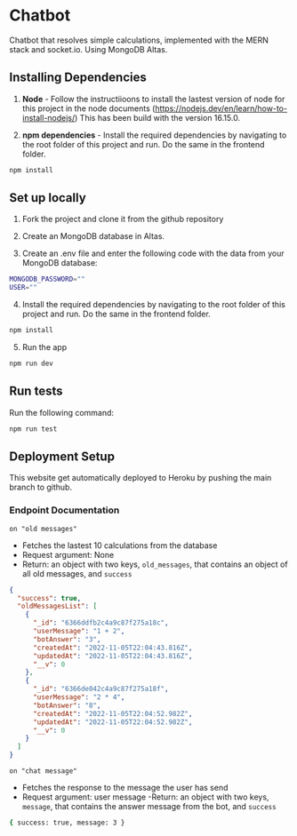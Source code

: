 # Chatbot

Chatbot that resolves simple calculations, implemented with the MERN stack and socket.io. Using MongoDB Altas.

## Installing Dependencies

1. **Node** - Follow the instructiioons to install the lastest version of node for this project in the node documents (https://nodejs.dev/en/learn/how-to-install-nodejs/)
   This has been build with the version 16.15.0.

2. **npm dependencies** - Install the required dependencies by navigating to the root folder of this project and run. Do the same in the frontend folder.

```bash
npm install
```

## Set up locally

1. Fork the project and clone it from the github repository

2. Create an MongoDB database in Altas.

3. Create an .env file and enter the following code with the data from your MongoDB database:

```bash
MONGODB_PASSWORD=""
USER=""
```

4. Install the required dependencies by navigating to the root folder of this project and run. Do the same in the frontend folder.

```bash
npm install
```

5. Run the app

```bash
npm run dev
```

## Run tests

Run the following command:

```bash
npm run test
```

## Deployment Setup

This website get automatically deployed to Heroku by pushing the main branch to github.

### Endpoint Documentation

`on "old messages"`

- Fetches the lastest 10 calculations from the database
- Request argument: None
- Return: an object with two keys, `old_messages`, that contains an object of all old messages, and `success`

```json
{
  "success": true,
  "oldMessagesList": [
    {
      "_id": "6366ddfb2c4a9c87f275a18c",
      "userMessage": "1 + 2",
      "botAnswer": "3",
      "createdAt": "2022-11-05T22:04:43.816Z",
      "updatedAt": "2022-11-05T22:04:43.816Z",
      "__v": 0
    },
    {
      "_id": "6366de042c4a9c87f275a18f",
      "userMessage": "2 * 4",
      "botAnswer": "8",
      "createdAt": "2022-11-05T22:04:52.982Z",
      "updatedAt": "2022-11-05T22:04:52.982Z",
      "__v": 0
    }
  ]
}
```

`on "chat message"`

- Fetches the response to the message the user has send
- Request argument: user message
  -Return: an object with two keys, `message`, that contains the answer message from the bot, and `success`

```bash
{ success: true, message: 3 }
```
